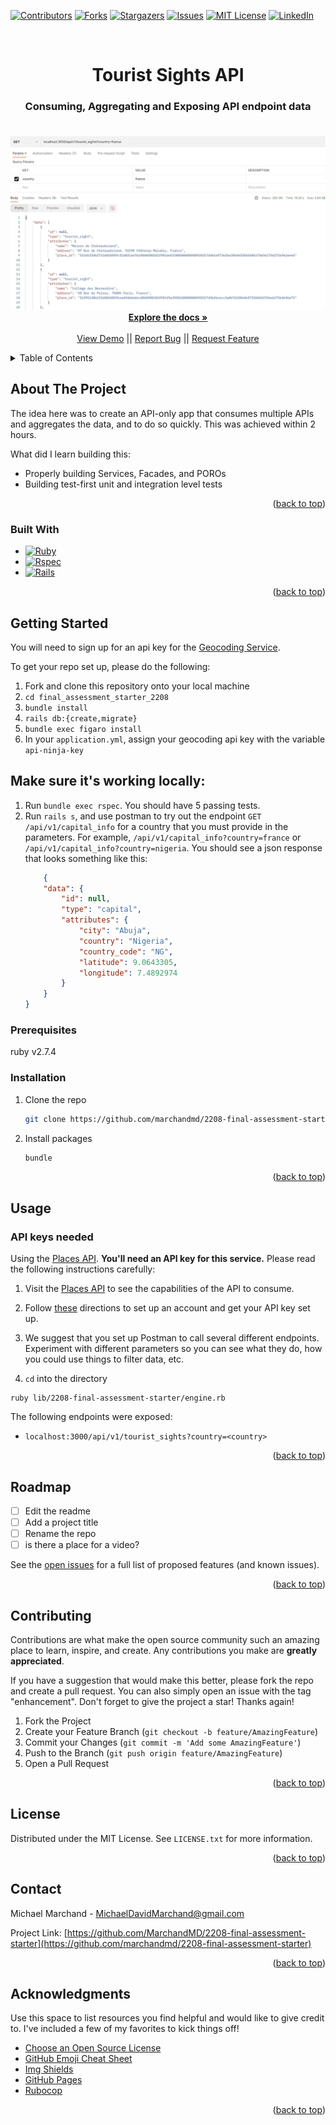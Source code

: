 <!-- Improved compatibility of back to top link: See: https://github.com/marchandmd/2208-final-assessment-starter/pull/73 -->

<a name="readme-top"></a>

<!--
*** Thanks for checking out the 2208-final-assessment-starter. If you have a suggestion
*** that would make this better, please fork the repo and create a pull request
*** or simply open an issue with the tag "enhancement".
*** Don't forget to give the project a star!
*** Thanks again! Now go create something AMAZING! :D
-->

<!-- PROJECT SHIELDS -->
<!--
*** I'm using markdown "reference style" links for readability.
*** Reference links are enclosed in brackets [ ] instead of parentheses ( ).
*** See the bottom of this document for the declaration of the reference variables
*** for contributors-url, forks-url, etc. This is an optional, concise syntax you may use.
*** https://www.markdownguide.org/basic-syntax/#reference-style-links
-->

[![Contributors][contributors-shield]][contributors-url]
[![Forks][forks-shield]][forks-url]
[![Stargazers][stars-shield]][stars-url]
[![Issues][issues-shield]][issues-url]
[![MIT License][license-shield]][license-url]
[![LinkedIn][linkedin-shield]][linkedin-url]

<!-- PROJECT LOGO -->
<br />
<div align="center">

  <h1 align="center">Tourist Sights API</h1>

  <p align="center">
    <h3>Consuming, Aggregating and Exposing API endpoint data</h3>
    <br />
    <img src="./app/assets/images/2208-final-assessment-starter.jpg" alt="2208-final-assessment-starter">
    <br />
    <a href="https://www.theodinproject.com/lessons/ruby-2208-final-assessment-starter"><strong>Explore the docs »</strong></a>
    <br />
    <br />
    <a href="https://github.com/marchandmd/2208-final-assessment-starter">View Demo</a>
    ||
    <a href="https://github.com/marchandmd/2208-final-assessment-starter/issues">Report Bug</a>
    ||
    <a href="https://github.com/marchandmd/2208-final-assessment-starter/issues">Request Feature</a>
  </p>
</div>


<!-- TABLE OF CONTENTS -->
<details>
  <summary>Table of Contents</summary>
  <ol>
    <li>
      <a href="#about-the-project">About The Project</a>
      <ul>
        <li><a href="#built-with">Built With</a></li>
      </ul>
    </li>
    <li>
      <a href="#getting-started">Getting Started</a>
      <ul>
        <li><a href="#prerequisites">Prerequisites</a></li>
        <li><a href="#installation">Installation</a></li>
      </ul>
    </li>
    <li><a href="#usage">Usage</a></li>
    <li><a href="#roadmap">Roadmap</a></li>
    <li><a href="#contributing">Contributing</a></li>
    <li><a href="#license">License</a></li>
    <li><a href="#contact">Contact</a></li>
    <li><a href="#acknowledgments">Acknowledgments</a></li>
  </ol>
</details>

## About The Project

The idea here was to create an API-only app that consumes multiple APIs and aggregates the data, and to do so quickly. This was achieved within 2 hours.

What did I learn building this:

- Properly building Services, Facades, and POROs
- Building test-first unit and integration level tests



<p align="right">(<a href="#readme-top">back to top</a>)</p>

### Built With

-   [![Ruby][ruby.com]][ruby-url]
-   [![Rspec][rspec.com]][rspec-url]
-   [![Rails][rails.com]][rspec-url]

<p align="right">(<a href="#readme-top">back to top</a>)</p>
<!-- GETTING STARTED -->

## Getting Started


You will need to sign up for an api key for the [Geocoding Service](https://api-ninjas.com/api/geocoding).

To get your repo set up, please do the following:
1. Fork and clone this repository onto your local machine
2. `cd final_assessment_starter_2208`
3. `bundle install`
4. `rails db:{create,migrate}`
5. `bundle exec figaro install`
6. In your `application.yml`, assign your geocoding api key with the variable `api-ninja-key`

## Make sure it's working locally:
1. Run `bundle exec rspec`. You should have 5 passing tests.
2. Run `rails s`, and use postman to try out the endpoint `GET /api/v1/capital_info` for a country that you must provide in the parameters. For example, `/api/v1/capital_info?country=france` or `/api/v1/capital_info?country=nigeria`. You should see a json response that looks something like this:
    ```json
        {
        "data": {
            "id": null,
            "type": "capital",
            "attributes": {
                "city": "Abuja",
                "country": "Nigeria",
                "country_code": "NG",
                "latitude": 9.0643305,
                "longitude": 7.4892974
            }
        }
    }
    ```

### Prerequisites

ruby v2.7.4

### Installation

1. Clone the repo
    ```sh
    git clone https://github.com/marchandmd/2208-final-assessment-starter.git
    ```
2. Install packages
    ```sh
    bundle
    ```

<p align="right">(<a href="#readme-top">back to top</a>)</p>

<!-- USAGE EXAMPLES -->

## Usage

### API keys needed

Using the [Places API](https://apidocs.geoapify.com/docs/places/#about). **You'll need an API key for this service.** Please read the following instructions carefully:

1. Visit the [Places API](https://apidocs.geoapify.com/docs/places/#about) to see the capabilities of the API to consume.
2. Follow [these](https://apidocs.geoapify.com/docs/places/#about:~:text=Authentication%20and%20API%20key) directions to set up an account and get your API key set up.
3. We suggest that you set up Postman to call several different endpoints. Experiment with different parameters so you can see what they do, how you could use things to filter data, etc.

1. `cd` into the directory

```bs
ruby lib/2208-final-assessment-starter/engine.rb
```

The following endpoints were exposed:

- `localhost:3000/api/v1/tourist_sights?country=<country>`

<p align="right">(<a href="#readme-top">back to top</a>)</p>

<!-- ROADMAP -->

## Roadmap

- [ ] Edit the readme
- [ ] Add a project title
- [ ] Rename the repo
- [ ] is there a place for a video?

See the [open issues](https://github.com/marchandmd/2208-final-assessment-starter/issues) for a full list of proposed features (and known issues).

<p align="right">(<a href="#readme-top">back to top</a>)</p>

<!-- CONTRIBUTING -->

## Contributing

Contributions are what make the open source community such an amazing place to learn, inspire, and create. Any contributions you make are **greatly appreciated**.

If you have a suggestion that would make this better, please fork the repo and create a pull request. You can also simply open an issue with the tag "enhancement".
Don't forget to give the project a star! Thanks again!

1. Fork the Project
2. Create your Feature Branch (`git checkout -b feature/AmazingFeature`)
3. Commit your Changes (`git commit -m 'Add some AmazingFeature'`)
4. Push to the Branch (`git push origin feature/AmazingFeature`)
5. Open a Pull Request

<p align="right">(<a href="#readme-top">back to top</a>)</p>
<!-- LICENSE -->

## License

Distributed under the MIT License. See `LICENSE.txt` for more information.

<p align="right">(<a href="#readme-top">back to top</a>)</p>

<!-- CONTACT -->

## Contact

Michael Marchand - MichaelDavidMarchand@gmail.com

Project Link: [https://github.com/MarchandMD/2208-final-assessment-starter](https://github.com/marchandmd/2208-final-assessment-starter)

<p align="right">(<a href="#readme-top">back to top</a>)</p>

<!-- ACKNOWLEDGMENTS -->

## Acknowledgments

Use this space to list resources you find helpful and would like to give credit to. I've included a few of my favorites to kick things off!

-   [Choose an Open Source License](https://choosealicense.com)
-   [GitHub Emoji Cheat Sheet](https://www.webpagefx.com/tools/emoji-cheat-sheet)
-   [Img Shields](https://shields.io)
-   [GitHub Pages](https://pages.github.com)
-   [Rubocop](https://rubocop.org/)

<p align="right">(<a href="#readme-top">back to top</a>)</p>


[contributors-shield]: https://img.shields.io/github/contributors/marchandmd/2208-final-assessment-starter.svg?style=for-the-badge
[contributors-url]: https://github.com/marchandmd/2208-final-assessment-starter/graphs/contributors
[forks-shield]: https://img.shields.io/github/forks/marchandmd/2208-final-assessment-starter.svg?style=for-the-badge
[forks-url]: https://github.com/marchandmd/2208-final-assessment-starter/network/members
[stars-shield]: https://img.shields.io/github/stars/marchandmd/2208-final-assessment-starter.svg?style=for-the-badge
[stars-url]: https://github.com/marchandmd/2208-final-assessment-starter/stargazers
[issues-shield]: https://img.shields.io/github/issues/marchandmd/2208-final-assessment-starter.svg?style=for-the-badge
[issues-url]: https://github.com/marchandmd/2208-final-assessment-starter/issues
[license-shield]: https://img.shields.io/github/license/marchandmd/2208-final-assessment-starter.svg?style=for-the-badge
[license-url]: https://github.com/marchandmd/2208-final-assessment-starter/blob/master/LICENSE.txt
[linkedin-shield]: https://img.shields.io/badge/-LinkedIn-black.svg?style=for-the-badge&logo=linkedin&colorB=555
[linkedin-url]: https://linkedin.com/in/mmarchand1/
[product-screenshot]: images/screenshot.png
[bootstrap.com]: https://img.shields.io/badge/Bootstrap-563D7C?style=for-the-badge&logo=bootstrap&logoColor=white
[bootstrap-url]: https://getbootstrap.com
[ruby.com]: https://img.shields.io/badge/ruby-v2.7.4-red
[ruby-url]: https://ruby-doc.org/core-2.7.2/
[rspec.com]: https://img.shields.io/badge/rspec-v3.12-success
[rspec-url]: https://rspec.info/documentation/
[rails.com]: https://img.shields.io/badge/rails-v5.2-success
[rails-url]: https://guides.rubyonrails.org/v5.2/